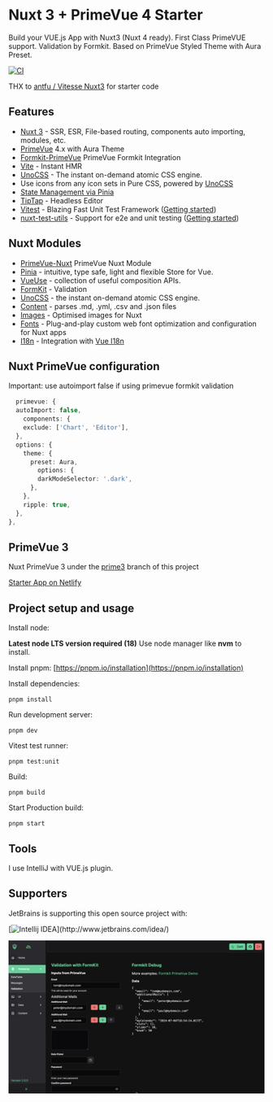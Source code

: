 # Nuxt 3 + PrimeVue 4 Starter

Build your VUE.js App with Nuxt3 (Nuxt 4 ready). First Class PrimeVUE support. Validation by Formkit.
Based on PrimeVue Styled Theme with Aura Preset.

[![CI](https://github.com/sfxcode/nuxt3-primevue-starter/actions/workflows/main.yml/badge.svg)](https://github.com/sfxcode/nuxt3-primevue-starter/actions/workflows/main.yml)

THX to [antfu / Vitesse Nuxt3](https://github.com/antfu/vitesse-nuxt3) for starter code

## Features

- [Nuxt 3](https://v3.nuxtjs.org) - SSR, ESR, File-based routing, components auto importing, modules, etc.
- [PrimeVue](https://primevue.org/) 4.x with Aura Theme
- [Formkit-PrimeVue](https://formkit-primevue.netlify.app/) PrimeVue Formkit Integration
- [Vite](https://vitejs.dev/) - Instant HMR
- [UnoCSS](https://github.com/antfu/unocss) - The instant on-demand atomic CSS engine.
- Use icons from any icon sets in Pure CSS, powered by [UnoCSS](https://github.com/antfu/unocss)
- [State Management via Pinia](https://pinia.esm.dev)
- [TipTap](https://tiptap.dev) - Headless Editor
- [Vitest](https://vitest.dev/) - Blazing Fast Unit Test Framework ([Getting started](https://vitest.dev/guide))
- [nuxt-test-utils](https://github.com/nuxt/test-utils) - Support for e2e and unit testing ([Getting started](https://nuxt.com/docs/getting-started/testing))

## Nuxt Modules

- [PrimeVue-Nuxt](https://primevue.org/nuxt/) PrimeVue Nuxt Module
- [Pinia](https://pinia.esm.dev/) - intuitive, type safe, light and flexible Store for Vue.
- [VueUse](https://github.com/vueuse/vueuse) - collection of useful composition APIs.
- [FormKit](https://formkit.com/) - Validation
- [UnoCSS](https://github.com/antfu/unocss) - the instant on-demand atomic CSS engine.
- [Content](https://content.nuxtjs.org) - parses .md, .yml, .csv and .json files
- [Images](https://nuxt.com/modules/images) - Optimised images for Nuxt
- [Fonts](https://nuxt.com/modules/fonts) - Plug-and-play custom web font optimization and configuration for Nuxt apps
- [I18n](https://v8.i18n.nuxtjs.org) - Integration with [Vue I18n](https://vue-i18n.intlify.dev/)

## Nuxt PrimeVue configuration

Important: use autoimport false if using primevue formkit validation

```typescript
  primevue: {
  autoImport: false,
    components: {
    exclude: ['Chart', 'Editor'],
  },
  options: {
    theme: {
      preset: Aura,
        options: {
        darkModeSelector: '.dark',
      },
    },
    ripple: true,
  },
},
```

## PrimeVue 3

Nuxt PrimeVue 3 under the [prime3](https://github.com/sfxcode/nuxt3-primevue-starter/tree/prime3) branch of this project

[Starter App on Netlify](https://vite-primevue-starter.netlify.app/)

## Project setup and usage

Install node:

**Latest node LTS version required (18)**
Use node manager like **nvm** to install.

Install pnpm:
[https://pnpm.io/installation](https://pnpm.io/installation)

Install dependencies:

```
pnpm install
```

Run development server:

```
pnpm dev
```

Vitest test runner:

```
pnpm test:unit
```

Build:

```
pnpm build
```

Start Production build:

```
pnpm start
```

## Tools

I use IntelliJ with VUE.js plugin.

## Supporters

JetBrains is supporting this open source project with:

[![Intellij IDEA](https://resources.jetbrains.com/storage/products/company/brand/logos/IntelliJ_IDEA.svg?_gl=1*186j7fd*_gcl_au*MjEwMzAyNDUzNi4xNzIwMTE5MTc0*_ga*MTg4NjQzMDA5MC4xNzIwMTE5MTc0*_ga_9J976DJZ68*MTcyMDExOTE3NC4xLjAuMTcyMDExOTE3OS41NS4wLjA.)](http://www.jetbrains.com/idea/)

![](public/starter.png)

